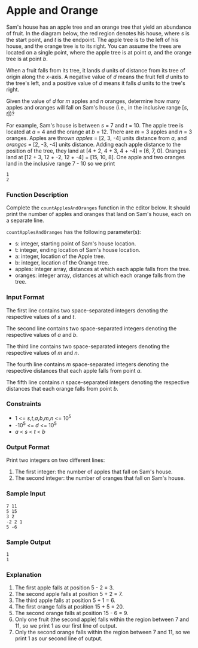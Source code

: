 # Apple and Orange

Sam's house has an apple tree and an orange tree that yield an abundance of fruit. In the diagram below, the red region denotes his house, where _s_ is the start point, and _t_ is the endpoint. The apple tree is to the left of his house, and the orange tree is to its right. You can assume the trees are located on a single point, where the apple tree is at point _a_, and the orange tree is at point _b_.

When a fruit falls from its tree, it lands _d_ units of distance from its tree of origin along the _x_-axis. A negative value of _d_ means the fruit fell _d_ units to the tree's left, and a positive value of _d_ means it falls _d_ units to the tree's right.

Given the value of _d_ for _m_ apples and _n_ oranges, determine how many apples and oranges will fall on Sam's house (i.e., in the inclusive range [_s_, _t_])?

For example, Sam's house is between _s_ = 7 and _t_ = 10. The apple tree is located at _a_ = 4 and the orange at _b_ = 12. There are _m_ = 3 apples and _n_ = 3 oranges. Apples are thrown _apples_ = [2, 3, -4] units distance from _a_, and _oranges_ = [2, -3, -4] units distance. Adding each apple distance to the position of the tree, they land at [4 + 2, 4 + 3, 4 + -4] = [6, 7, 0]. Oranges land at [12 + 3, 12 + -2, 12 + -4] = [15, 10, 8]. One apple and two oranges land in the inclusive range 7 - 10 so we print

```
1
2
```

### Function Description

Complete the `countApplesAndOranges` function in the editor below. It should print the number of apples and oranges that land on Sam's house, each on a separate line.

`countApplesAndOranges` has the following parameter(s):

* s: integer, starting point of Sam's house location.
* t: integer, ending location of Sam's house location.
* a: integer, location of the Apple tree.
* b: integer, location of the Orange tree.
* apples: integer array, distances at which each apple falls from the tree.
* oranges: integer array, distances at which each orange falls from the tree.

### Input Format

The first line contains two space-separated integers denoting the respective values of _s_ and _t_.

The second line contains two space-separated integers denoting the respective values of _a_ and _b_.

The third line contains two space-separated integers denoting the respective values of _m_ and _n_.

The fourth line contains _m_ space-separated integers denoting the respective distances that each apple falls from point _a_.

The fifth line contains _n_ space-separated integers denoting the respective distances that each orange falls from point _b_.

### Constraints

* 1 <= _s_,_t_,_a_,_b_,_m_,_n_ <= 10<sup>5</sup>
* -10<sup>5</sup> <= _d_ <= 10<sup>5</sup>
* _a_ < _s_ < _t_ < _b_

### Output Format

Print two integers on two different lines:

1. The first integer: the number of apples that fall on Sam's house.
2. The second integer: the number of oranges that fall on Sam's house.

### Sample Input
```
7 11
5 15
3 2
-2 2 1
5 -6
```

### Sample Output
```
1
1
```

### Explanation

1. The first apple falls at position 5 - 2 = 3. 
2. The second apple falls at position 5 + 2 = 7. 
3. The third apple falls at position 5 + 1 = 6. 
4. The first orange falls at position 15 + 5 = 20. 
5. The second orange falls at position 15 - 6 = 9. 
6. Only one fruit (the second apple) falls within the region between 7 and 11, so we print 1 as our first line of output. 
7. Only the second orange falls within the region between 7 and 11, so we print 1 as our second line of output.
